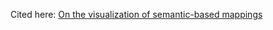 Cited here: [On the visualization of semantic-based mappings](https://openreview.net/forum?id=ChnP9f9UYs_&noteId=BNO7M4JXgn2)
